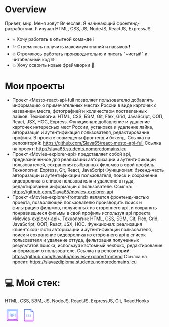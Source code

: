 # Overview

Привет, мир. Меня зовут Вячеслав. Я начинающий фронтенд-разработчик. Я изучал HTML, CSS, JS, NodeJS, ReactJS, ExpressJS.

- :star: Хочу работать в опытной команде :grey_exclamation:
- :sparkles: Стремлюсь получить максимум знаний и навыков :exclamation:
- :fire: Стремлюсь работать производительно и писать "чистый" и читабельный код :globe_with_meridians:
- :collision: Хочу освоить новые фреймворки :mega:

# Мои проекты
- Проект «Mesto-react-api-full позволяет пользователю добавлять
информацию о примечательных местах России в виде карточек с
названием места, фотографией и количеством поставленных лайков.
Технологии: HTML, CSS, БЭМ, Git, Flex, Grid, JavaScript, ООП, React, JSX,
HOC, Express.
Функционал: добавление и удаление карточек интересных мест
России, установка и удаление лайка, авторизация и аутентификация
пользователя, редактирование профиля. В проекте совмещены
фронтенд и бэкенд.
Ссылка на репозиторий: https://github.com/Slava65/react-mesto-api-full
Ссылка на проект: http://slava65.students.nomoredomains.icu
- Проект «Movies-explorer-api» представляет собой api,
предназначенное для реализации авторизации и аутентификации
пользователей, сохранения выбранных фильмов в свой профиль.
Технологии: Express, Git, React, JavaScript
Функционал: бэкенд-часть авторизации и аутентификации
пользователя, поиск и сохранение видеоролика в список пользователя
и удаление оттуда, редактирование информации о пользователе.
Ссылка: https://github.com/Slava65/movies-explorer-api
- Проект «Movies-explorer-frontend» является фронтенд-частью
проекта, позволяющей пользователю производить поиск и
фильтрацию фильмов, полученных из стороннего api, и сохранять
понравившиеся фильмы в свой профиль используя api проекта
«Movies-explorer-api».
Технологии: HTML, CSS, БЭМ, Git, Flex, Grid, JavaScript, ООП, React, JSX,
HOC.
Функционал: реализация клиентской части авторизации и
аутентификации пользователя, поиск и сохранение видеоролика из
стороннего api в список пользователя и удаление оттуда, фильтрация
полученных результатов поиска, используя кастомный чекбокс,
редактирование информации о пользователе.
Ссылка на репозиторий: https://github.com/Slava65/movies-explorerfrontend
Ссылка на проект: https://slavazdiploma.students.nomoredomains.icu


# :computer: Мой стек:
HTML, CSS, БЭМ, JS, NodeJS, ReactJS, ExpressJS, Git, ReactHooks

![](68747470733a2f2f696d672e69636f6e73382e636f6d2f6e6f6c616e2f34382f6170692e706e67.png)
![](68747470733a2f2f696d672e69636f6e73382e636f6d2f6e6f6c616e2f34382f6373732d66696c65747970652e706e67.png)
